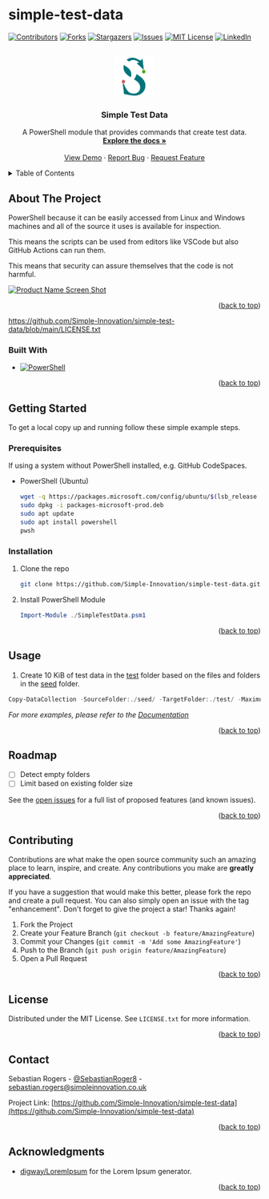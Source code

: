 <a name="readme-top"></a>

# simple-test-data

[![Contributors][contributors-shield]][contributors-url]
[![Forks][forks-shield]][forks-url]
[![Stargazers][stars-shield]][stars-url]
[![Issues][issues-shield]][issues-url]
[![MIT License][license-shield]][license-url]
[![LinkedIn][linkedin-shield]][linkedin-url]

<!-- PROJECT LOGO -->
<br />
<div align="center">
  <a href="https://github.com/Simple-Innovation/simple-test-data">
    <img src="images/logo.png" alt="Logo" width="80" height="80">
  </a>

<h3 align="center">Simple Test Data</h3>

  <p align="center">
    A PowerShell module that provides commands that create test data.
    <br />
    <a href="https://github.com/Simple-Innovation/simple-test-data"><strong>Explore the docs »</strong></a>
    <br />
    <br />
    <a href="https://github.com/Simple-Innovation/simple-test-data">View Demo</a>
    ·
    <a href="https://github.com/Simple-Innovation/simple-test-data/issues">Report Bug</a>
    ·
    <a href="https://github.com/Simple-Innovation/simple-test-data/issues">Request Feature</a>
  </p>
</div>

<!-- TABLE OF CONTENTS -->
<details>
  <summary>Table of Contents</summary>
  <ol>
    <li>
      <a href="#about-the-project">About The Project</a>
      <ul>
        <li><a href="#built-with">Built With</a></li>
      </ul>
    </li>
    <li>
      <a href="#getting-started">Getting Started</a>
      <ul>
        <li><a href="#prerequisites">Prerequisites</a></li>
        <li><a href="#installation">Installation</a></li>
      </ul>
    </li>
    <li><a href="#usage">Usage</a></li>
    <li><a href="#roadmap">Roadmap</a></li>
    <li><a href="#contributing">Contributing</a></li>
    <li><a href="#license">License</a></li>
    <li><a href="#contact">Contact</a></li>
    <li><a href="#acknowledgments">Acknowledgments</a></li>
  </ol>
</details>

<!-- ABOUT THE PROJECT -->
## About The Project

PowerShell because it can be easily accessed from Linux and Windows machines and all of the source it uses is available for inspection.

This means the scripts can be used from editors like VSCode but also GitHub Actions can run them.

This means that security can assure themselves that the code is not harmful.

[![Product Name Screen Shot][product-screenshot]](https://example.com)

<p align="right">(<a href="#readme-top">back to top</a>)</p>

<https://github.com/Simple-Innovation/simple-test-data/blob/main/LICENSE.txt>

### Built With

- [![PowerShell][PowerShell.ps1]][PowerShell-url]

<p align="right">(<a href="#readme-top">back to top</a>)</p>

<!-- GETTING STARTED -->
## Getting Started

To get a local copy up and running follow these simple example steps.

### Prerequisites

If using a system without PowerShell installed, e.g. GitHub CodeSpaces.

- PowerShell (Ubuntu)

  ```sh
  wget -q https://packages.microsoft.com/config/ubuntu/$(lsb_release -rs)/packages-microsoft-prod.deb -O packages-microsoft-prod.deb
  sudo dpkg -i packages-microsoft-prod.deb
  sudo apt update
  sudo apt install powershell
  pwsh
  ```

### Installation

1. Clone the repo

   ```sh
   git clone https://github.com/Simple-Innovation/simple-test-data.git
   ```

2. Install PowerShell Module

   ```ps1
   Import-Module ./SimpleTestData.psm1 
   ```

<p align="right">(<a href="#readme-top">back to top</a>)</p>

<!-- USAGE EXAMPLES -->
## Usage

1. Create 10 KiB of test data in the [test](/test) folder based on the files and folders in the [seed](/seed) folder.

```ps1
Copy-DataCollection -SourceFolder:./seed/ -TargetFolder:./test/ -MaximumByteTotal:$(10 * 1024)
```

_For more examples, please refer to the [Documentation](https://example.com)_

<p align="right">(<a href="#readme-top">back to top</a>)</p>

<!-- ROADMAP -->
## Roadmap

- [ ] Detect empty folders
- [ ] Limit based on existing folder size

See the [open issues](https://github.com/Simple-Innovation/simple-test-data/issues) for a full list of proposed features (and known issues).

<p align="right">(<a href="#readme-top">back to top</a>)</p>

<!-- CONTRIBUTING -->
## Contributing

Contributions are what make the open source community such an amazing place to learn, inspire, and create. Any contributions you make are **greatly appreciated**.

If you have a suggestion that would make this better, please fork the repo and create a pull request. You can also simply open an issue with the tag "enhancement".
Don't forget to give the project a star! Thanks again!

1. Fork the Project
2. Create your Feature Branch (`git checkout -b feature/AmazingFeature`)
3. Commit your Changes (`git commit -m 'Add some AmazingFeature'`)
4. Push to the Branch (`git push origin feature/AmazingFeature`)
5. Open a Pull Request

<p align="right">(<a href="#readme-top">back to top</a>)</p>

<!-- LICENSE -->
## License

Distributed under the MIT License. See `LICENSE.txt` for more information.

<p align="right">(<a href="#readme-top">back to top</a>)</p>

<!-- CONTACT -->
## Contact

Sebastian Rogers - [@SebastianRoger8](https://twitter.com/SebastianRoger8) - <sebastian.rogers@simpleinnovation.co.uk>

Project Link: [https://github.com/Simple-Innovation/simple-test-data](https://github.com/Simple-Innovation/simple-test-data)

<p align="right">(<a href="#readme-top">back to top</a>)</p>

<!-- ACKNOWLEDGMENTS -->
## Acknowledgments

- [digway/LoremIpsum](https://github.com/digway/LoremIpsum) for the Lorem Ipsum generator.

<p align="right">(<a href="#readme-top">back to top</a>)</p>

<!-- MARKDOWN LINKS & IMAGES -->
<!-- https://www.markdownguide.org/basic-syntax/#reference-style-links -->
[contributors-shield]: https://img.shields.io/github/contributors/Simple-Innovation/simple-test-data.svg?style=for-the-badge
[contributors-url]: https://github.com/Simple-Innovation/simple-test-data/graphs/contributors
[forks-shield]: https://img.shields.io/github/forks/Simple-Innovation/simple-test-data.svg?style=for-the-badge
[forks-url]: https://github.com/Simple-Innovation/simple-test-data/network/members
[stars-shield]: https://img.shields.io/github/stars/Simple-Innovation/simple-test-data.svg?style=for-the-badge
[stars-url]: https://github.com/Simple-Innovation/simple-test-data/stargazers
[issues-shield]: https://img.shields.io/github/issues/Simple-Innovation/simple-test-data.svg?style=for-the-badge
[issues-url]: https://github.com/Simple-Innovation/simple-test-data/issues
[license-shield]: https://img.shields.io/github/license/Simple-Innovation/simple-test-data.svg?style=for-the-badge
[license-url]: https://github.com/Simple-Innovation/simple-test-data/blob/master/LICENSE.txt
[linkedin-shield]: https://img.shields.io/badge/-LinkedIn-black.svg?style=for-the-badge&logo=linkedin&colorB=555
[linkedin-url]: https://linkedin.com/in/sebastianrogers
[product-screenshot]: images/screenshot.png
[PowerShell.ps1]: https://img.shields.io/badge/powershell-000000?style=for-the-badge&logo=powershell&logoColor=white
[PowerShell-url]: https://learn.microsoft.com/en-us/powershell/
